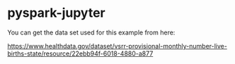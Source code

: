 # pyspark-jupyter

You can get the data set used for this example from here:

https://www.healthdata.gov/dataset/vsrr-provisional-monthly-number-live-births-state/resource/22ebb94f-6018-4880-a877

